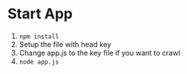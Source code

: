 # Start App
1. `npm install`
2. Setup the file with head key
3. Change app.js to the key file if you want to crawl
4. `node app.js`
